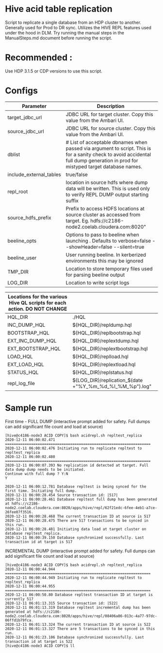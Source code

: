 # Hive acid table replication

Script to replicate a single database from an HDP cluster to another.
Generally used for Prod to DR sync.
Utilizes the HIVE REPL features used under the hood in DLM.
Try running the manual steps in the ManualSteps.md document before running the script.

# Recommended : 
Use HDP 3.1.5 or CDP versions to use this script.

# Configs
| Parameter      | Description |
| ----------- | ----------- |
| target_jdbc_url      | JDBC URL for target cluster. Copy this value from the Ambari UI.       |
| source_jdbc_url   |  JDBC URL for source cluster. Copy this value from the Ambari UI.        |
| dblist      | # List of acceptable dbnames when passed via argument to script. This is for a sanity check to avoid accidental full dump generation in prod for mistyped target database names.       |
|include_external_tables|true/false|
|repl_root|location in source hdfs where dump data will be written. This is used only to verify REPL DUMP output starting suffix |
|source_hdfs_prefix|Prefix to access HDFS locations at source cluster as accessed from target. Eg. hdfs://c2186-node2.coelab.cloudera.com:8020"|
|beeline_opts|Options to pass to beeline when launching . Defaults to verbose=false --showHeader=false --silent=true|
|beeline_user|User running beeline. In kerberized environments this may be ignored|
|TMP_DIR| Location to store temporary files used for parsing beeline output|
|LOG_DIR| Location to write script logs|

| Locations for the various Hive QL scripts for each action. DO NOT CHANGE| |
| ----------- | ----------- |
|HQL_DIR|./HQL|
|INC_DUMP_HQL|${HQL_DIR}/repldump.hql|
|BOOTSTRAP_HQL|${HQL_DIR}/replbootstrap.hql|
|EXT_INC_DUMP_HQL|${HQL_DIR}/replextdump.hql|
|EXT_BOOTSTRAP_HQL|${HQL_DIR}/replextbootstrap.hql|
|LOAD_HQL|${HQL_DIR}/replload.hql|
|EXT_LOAD_HQL|${HQL_DIR}/replextload.hql|
|STATUS_HQL|${HQL_DIR}/replstatus.hql|
|repl_log_file|${LOG_DIR}/replication_$(date +"%Y_%m_%d_%I_%M_%p").log"|
# Sample run 

First time - 
FULL DUMP  (interactive prompt added for safety. Full dumps can add significant file count and load at source)
```
[hive@c4186-node3 ACID COPY]$ bash acidrepl.sh repltest_replica
2020-12-11 06:00:02.471 ===================================================================
2020-12-11 06:00:02.476 Initiating run to replicate repltest to repltest_replica
2020-12-11 06:00:02.480 ===================================================================
2020-12-11 06:00:07.393 No replication id detected at target. Full data dump dump needs to be initiated.
Continue with full dump ? Y:N 
Y

2020-12-11 06:00:12.781 Database repltest is being synced for the first time. Initiating full dump.
2020-12-11 06:00:28.454 Source transaction id: |517|
2020-12-11 06:00:28.461 Database repltest full dump has been generated at hdfs://c2186-node2.coelab.cloudera.com:8020/apps/hive/repl/62f21edc-6fee-4eb1-a7ce-26fee07f3516.
2020-12-11 06:00:28.468 The current transaction ID at source is 517
2020-12-11 06:00:28.475 There are 517 transactions to be synced in this run.
2020-12-11 06:00:28.481 Initiating data load at target cluster on database repltest_replica.
2020-12-11 06:00:39.150 Database synchronized successfully. Last transaction id at target is 517
```
INCREMENTAL DUMP (interactive prompt added for safety. Full dumps can add significant file count and load at source)
```
[hive@c4186-node3 ACID COPY]$ bash acidrepl.sh repltest_replica
2020-12-11 06:00:44.944 ===================================================================
2020-12-11 06:00:44.949 Initiating run to replicate repltest to repltest_replica
2020-12-11 06:00:44.955 ===================================================================
2020-12-11 06:00:50.80 Database repltest transaction ID at target is currently 517
2020-12-11 06:01:13.315 Source transaction id: |522|
2020-12-11 06:01:13.319 Database repltest incremental dump has been generated at hdfs://c2186-node2.coelab.cloudera.com:8020/apps/hive/repl/08406a86-013c-4a77-97dc-06ffd1b79fca.
2020-12-11 06:01:13.324 The current transaction ID at source is 522
2020-12-11 06:01:13.327 There are 5 transactions to be synced in this run.
2020-12-11 06:01:23.106 Database synchronized successfully. Last transaction id at target is 522
[hive@c4186-node3 ACID COPY]$ ll
```
